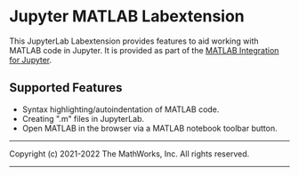 # Jupyter MATLAB Labextension

This JupyterLab Labextension provides features to aid working
with MATLAB code in Jupyter. It is provided as
part of the [MATLAB Integration for Jupyter](../../README.md).

## Supported Features
* Syntax highlighting/autoindentation of MATLAB code.
* Creating ".m" files in JupyterLab. 
* Open MATLAB in the browser via a MATLAB notebook toolbar button.

----

Copyright (c) 2021-2022 The MathWorks, Inc. All rights reserved.

----